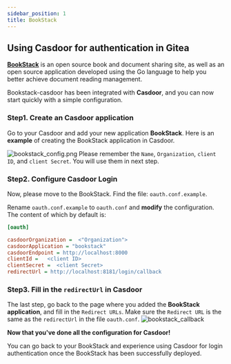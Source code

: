```yaml
---
sidebar_position: 1
title: BookStack
---
```

## Using Casdoor for authentication in Gitea
**[BookStack](https://www.bookstack.cn)**  is an open source book and document sharing site,
as well as an open source application developed using the Go language to help you better achieve document reading management.

Bookstack-casdoor has been integrated with **Casdoor**, and you can now start quickly with a simple configuration.

### Step1. Create an Casdoor application
Go to your Casdoor and add your new application **BookStack**. Here is an **example** of creating the BookStack application in Casdoor.

![bookstack_config.png](/img/integration/bookstack_config.png)
Please remember the `Name`, `Organization`, `client ID`, and `client Secret`. You will use them in next step.
 
### Step2. Configure Casdoor Login 
Now, please move to the BookStack.  Find the file: `oauth.conf.example`.

Rename `oauth.conf.example` to `oauth.conf` and **modify** the configuration. The content of which by default is:
```ini
[oauth]

casdoorOrganization =  <"Organization">
casdoorApplication = "bookstack"              
casdoorEndpoint = http://localhost:8000 
clientId =   <client ID>
clientSecret =  <client Secret>
redirectUrl = http://localhost:8181/login/callback 

```

### Step3. Fill in the `redirectUrl` in Casdoor
The last step, go back to the page where you added the **BookStack application**, and fill in the `Redirect URLs`.
Make sure the `Redirect URL` is the same as the `redirectUrl` in the file `oauth.conf`.
![bookstack_callback](/img/integration/bookstack_callback.png)

**Now that you've done all the configuration for Casdoor!**

You can go back to your BookStack and experience using Casdoor 
for login authentication once the BookStack has been successfully deployed.


